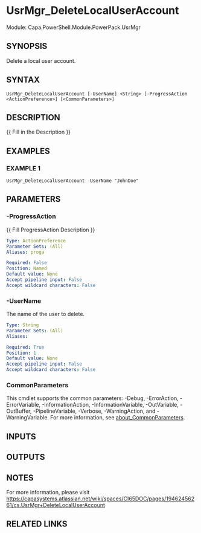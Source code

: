 # UsrMgr_DeleteLocalUserAccount

Module: Capa.PowerShell.Module.PowerPack.UsrMgr

## SYNOPSIS
Delete a local user account.

## SYNTAX

```
UsrMgr_DeleteLocalUserAccount [-UserName] <String> [-ProgressAction <ActionPreference>] [<CommonParameters>]
```

## DESCRIPTION
{{ Fill in the Description }}

## EXAMPLES

### EXAMPLE 1
```
UsrMgr_DeleteLocalUserAccount -UserName "JohnDoe"
```

## PARAMETERS

### -ProgressAction
{{ Fill ProgressAction Description }}

```yaml
Type: ActionPreference
Parameter Sets: (All)
Aliases: proga

Required: False
Position: Named
Default value: None
Accept pipeline input: False
Accept wildcard characters: False
```

### -UserName
The name of the user to delete.

```yaml
Type: String
Parameter Sets: (All)
Aliases:

Required: True
Position: 1
Default value: None
Accept pipeline input: False
Accept wildcard characters: False
```

### CommonParameters
This cmdlet supports the common parameters: -Debug, -ErrorAction, -ErrorVariable, -InformationAction, -InformationVariable, -OutVariable, -OutBuffer, -PipelineVariable, -Verbose, -WarningAction, and -WarningVariable. For more information, see [about_CommonParameters](http://go.microsoft.com/fwlink/?LinkID=113216).

## INPUTS

## OUTPUTS

## NOTES
For more information, please visit https://capasystems.atlassian.net/wiki/spaces/CI65DOC/pages/19462456261/cs.UsrMgr+DeleteLocalUserAccount

## RELATED LINKS

